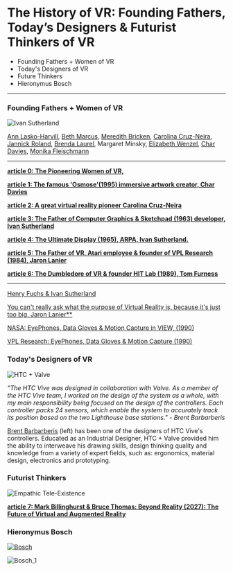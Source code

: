 # The History of VR: Founding Fathers, Today’s Designers & Futurist Thinkers of VR

* Founding Fathers + Women of VR
* Today's Designers of VR
* Future Thinkers
* Hieronymus Bosch
___



### Founding Fathers + Women of VR

![Ivan Sutherland](https://image.slidesharecdn.com/20090929week4interactiondesignhistoryfinal-100104173432-phpapp02/95/week-4-ixd-history-personal-computing-15-728.jpg?cb=1262626515)

[Ann Lasko-Harvill](https://patents.justia.com/inventor/ann-lasko-harvill), [Beth Marcus](https://www.linkedin.com/pulse/my-new-job-amazon-robotics-beth-marcus/), [Meredith Bricken](https://www.scribd.com/document/366373251/Meredith-Bricken), [Carolina Cruz-Neira](https://www.deingenieur.nl/artikel/de-virtuele-wereld-van-carolina-cruz-neira), [Jannick Roland](http://www.hajim.rochester.edu/optics/people/faculty/rolland_jannick/index.html), [Brenda Laurel](https://vimeo.com/204059899), Margaret Minsky, [Elizabeth Wenzel](https://www.nasa.gov/audience/forstudents/9-12/features/F_What_Happened_to_Virtual_Reality_9-12.html), [Char Davies](http://www.immersence.com/), [Monika Fleischmann](http://v2.nl/archive/people/monika-fleischmann)

___

[**article 0: The Pioneering Women of VR,**](https://vrscout.com/news/why-yes-virginia-there-have-always-been-women-in-vr/) 

[**article 1: The famous 'Osmose'(1995) immersive artwork creator, Char Davies**](http://www.berlinartlink.com/2017/01/04/virtual-reality-healing-practice-an-interview-with-char-davies/)

[**article 2: A great virtual reality pioneer Carolina Cruz-Neira**](http://www.themindoftheuniverse.org/play?id=Carolina_Cruz)

[**article 3: The Father of Computer Graphics & Sketchpad (1963) developer, Ivan Sutherland**](https://www.youtube.com/watch?v=USyoT_Ha_bA)

[**article 4: The Ultimate Display (1965), ARPA, Ivan Sutherland.**](http://worrydream.com/refs/Sutherland%20-%20The%20Ultimate%20Display.pdf)

[**article 5: The Father of VR, Atari employee & founder of VPL Research (1984), Jaron Lanier**](http://kk.org/mt-files/writings/virtual_lanier.pdf)

[**article 6: The Dumbledore of VR & founder HIT Lab (1989), Tom Furness**](https://www.youtube.com/watch?v=kv5gMFb1RG0)

___
[Henry Fuchs & Ivan Sutherland](http://voicesofvr.com/139-henry-fuchs-on-the-early-history-of-virtual-reality-with-ivan-sutherland-the-sword-of-damocles/)

[You can't really ask what the purpose of Virtual Reality is, because it's just too big, Jaron Lanier**](https://www.youtube.com/watch?v=2oNQK52Va3c)

[NASA: EyePhones, Data Gloves & Motion Capture in VIEW, (1990)](https://www.nasa.gov/ames/spinoff/new_continent_of_ideas/)

[VPL Research: EyePhones, Data Gloves & Motion Capture (1990)](https://youtu.be/ACeoMNux_AU)

### Today's Designers of VR

![HTC + Valve](https://static1.squarespace.com/static/55b31ab9e4b0a06c6decaa65/569583bfa128e6805ab8a068/56d91973f850821330661ab5/1457068471677/5D3_0115.jpg?format=1000w)

*"The HTC Vive was designed in collaboration with Valve. As a member of the HTC Vive team, I worked on the design of the system as a whole, with my main responsibility being focused on the design of the controllers.  Each controller packs 24 sensors, which enable the system to accurately track its position based on the two Lighthouse base stations." - Brent Barbarberis* 

[Brent Barbarberis](http://brentbarberis.com/work/#/htc-vive/) (left) has been one of the designers of HTC Vive's controllers. Educated as an Industrial Designer, HTC + Valve provided him the ability to interweave his drawing skills, design thinking quality and knowledge from a variety of expert fields, such as: ergonomics, material design, electronics and prototyping. 

### Futurist Thinkers

![Empathic Tele-Existence](https://image.slidesharecdn.com/ar-vr-futuresmall2-170820181839/95/beyond-reality-2027-the-future-of-virtual-and-augmented-reality-62-638.jpg?cb=1503253210)

[**article 7: Mark Billinghurst & Bruce Thomas: Beyond Reality (2027): The Future of Virtual and Augmented Reality**](https://www.slideshare.net/marknb00/beyond-reality-2027-the-future-of-virtual-and-augmented-reality)

### Hieronymus Bosch

[![Bosch](https://i.vimeocdn.com/video/551586704_1280x720.jpg)](https://vimeo.com/166475541)

![Bosch_1](https://upload.wikimedia.org/wikipedia/commons/thumb/6/6d/The_Garden_of_Earthly_Delights_by_Bosch_High_Resolution.jpg/1280px-The_Garden_of_Earthly_Delights_by_Bosch_High_Resolution.jpg)
